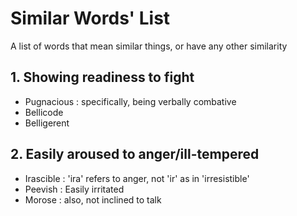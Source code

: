 # Similar Words' List
A list of words that mean similar things, or have any other similarity

## 1. Showing readiness to fight
+ Pugnacious : specifically, being verbally combative
+ Bellicode
+ Belligerent

## 2. Easily aroused to anger/ill-tempered
+ Irascible : 'ira' refers to anger, not 'ir' as in 'irresistible'
+ Peevish : Easily irritated
+ Morose : also, not inclined to talk